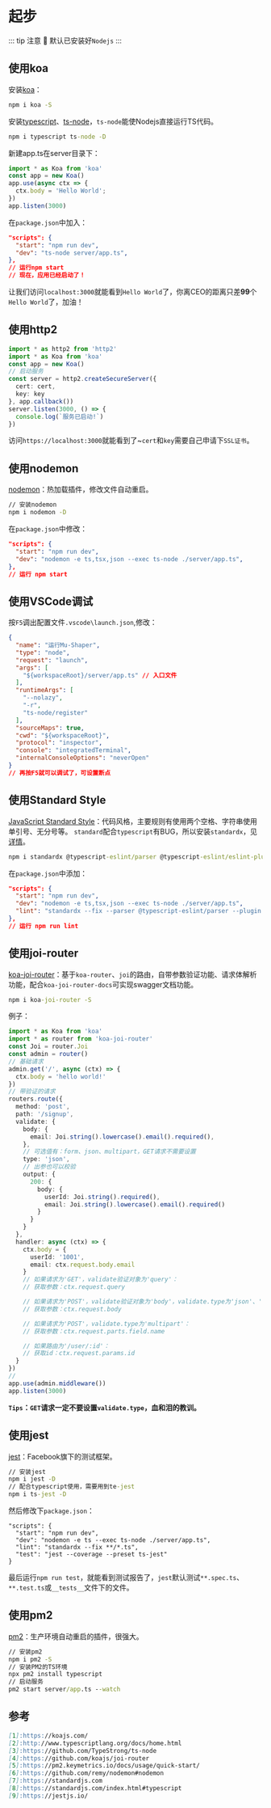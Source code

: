 # 起步

::: tip 注意
:loudspeaker: 默认已安装好`Nodejs`
:::

## 使用koa

安装[koa][1]：
```cmd
npm i koa -S
```

安装[typescript][2]、[ts-node][3]，`ts-node`能使Nodejs直接运行TS代码。
```cmd
npm i typescript ts-node -D
```

新建app.ts在server目录下：
```ts
import * as Koa from 'koa'
const app = new Koa()
app.use(async ctx => {
  ctx.body = 'Hello World';
})
app.listen(3000)
```

在`package.json`中加入：
```json {3}
"scripts": {
  "start": "npm run dev",
  "dev": "ts-node server/app.ts",
},
// 运行npm start
// 现在，应用已经启动了！
```

让我们访问`localhost:3000`就能看到`Hello World`了，你离CEO的距离只差**99**个`Hello World`了，加油！

## 使用http2

```ts
import * as http2 from 'http2'
import * as Koa from 'koa'
const app = new Koa()
// 启动服务
const server = http2.createSecureServer({
  cert: cert,
  key: key
}, app.callback())
server.listen(3000, () => {
  console.log(`服务已启动!`)
})
```

访问`https://localhost:3000`就能看到了~`cert`和`key`需要自己申请下`SSL证书`。

## 使用nodemon

[nodemon][6]：热加载插件，修改文件自动重启。
```cmd
// 安装nodemon
npm i nodemon -D
```

在`package.json`中修改：
```json {3}
"scripts": {
  "start": "npm run dev",
  "dev": "nodemon -e ts,tsx,json --exec ts-node ./server/app.ts",
},
// 运行 npm start
```

## 使用VSCode调试
按`F5`调出配置文件`.vscode\launch.json`,修改：
```json
{
  "name": "运行Mu-Shaper",
  "type": "node",
  "request": "launch",
  "args": [
    "${workspaceRoot}/server/app.ts" // 入口文件
  ],
  "runtimeArgs": [
    "--nolazy",
    "-r",
    "ts-node/register"
  ],
  "sourceMaps": true,
  "cwd": "${workspaceRoot}",
  "protocol": "inspector",
  "console": "integratedTerminal",
  "internalConsoleOptions": "neverOpen"
}
// 再按F5就可以调试了，可设置断点
```

## 使用Standard Style
[JavaScript Standard Style][7]：代码风格，主要规则有使用两个空格、字符串使用单引号、无分号等。
`standard`配合`typescript`有BUG，所以安装`standardx`，见[详情][8]。
```cmd
npm i standardx @typescript-eslint/parser @typescript-eslint/eslint-plugin -D
```

在`package.json`中添加：
```json {4}
"scripts": {
  "start": "npm run dev",
  "dev": "nodemon -e ts,tsx,json --exec ts-node ./server/app.ts",
  "lint": "standardx --fix --parser @typescript-eslint/parser --plugin @typescript-eslint/eslint-plugin **/*.ts",
},
// 运行 npm run lint
```

## 使用joi-router
[koa-joi-router][4]：基于`koa-router`、`joi`的路由，自带参数验证功能、请求体解析功能，配合`koa-joi-router-docs`可实现swagger文档功能。
```cmd
npm i koa-joi-router -S
```

例子：
```ts {18}
import * as Koa from 'koa'
import * as router from 'koa-joi-router'
const Joi = router.Joi
const admin = router()
// 基础请求
admin.get('/', async (ctx) => {
  ctx.body = 'hello world!'
})
// 带验证的请求
routers.route({
  method: 'post',
  path: '/signup',
  validate: {
    body: {
      email: Joi.string().lowercase().email().required(),
    },
    // 可选值有：form、json、multipart，GET请求不需要设置
    type: 'json',
    // 出参也可以校验
    output: {
      200: {
        body: {
          userId: Joi.string().required(),
          email: Joi.string().lowercase().email().required()
        }
      }
    }
  },
  handler: async (ctx) => {
    ctx.body = {
      userId: '1001',
      email: ctx.request.body.email
    }
    // 如果请求为'GET'，validate验证对象为'query'：
    // 获取参数：ctx.request.query

    // 如果请求为'POST'，validate验证对象为'body'，validate.type为'json'、'form'：
    // 获取参数：ctx.request.body

    // 如果请求为'POST'，validate.type为'multipart'：
    // 获取参数：ctx.request.parts.field.name

    // 如果路由为'/user/:id'：
    // 获取id：ctx.request.params.id
  }
})
// 
app.use(admin.middleware())
app.listen(3000)
```

**`Tips`：`GET`请求一定不要设置`validate.type`，血和泪的教训。**

## 使用jest
[jest][9]：Facebook旗下的测试框架。
```cmd
// 安装jest
npm i jest -D
// 配合typescript使用，需要用到te-jest
npm i ts-jest -D
```

然后修改下`package.json`：
```json{5}
"scripts": {
  "start": "npm run dev",
  "dev": "nodemon -e ts --exec ts-node ./server/app.ts",
  "lint": "standardx --fix **/*.ts",
  "test": "jest --coverage --preset ts-jest"
}
```

最后运行`npm run test`，就能看到测试报告了，`jest`默认测试`**.spec.ts`、`**.test.ts`或`__tests__`文件下的文件。

## 使用pm2
[pm2][5]：生产环境自动重启的插件，很强大。
```cmd
// 安装pm2
npm i pm2 -S
// 安装PM2的TS环境
npx pm2 install typescript
// 启动服务
pm2 start server/app.ts --watch
```

## 参考
```markdown
[1]:https://koajs.com/
[2]:http://www.typescriptlang.org/docs/home.html
[3]:https://github.com/TypeStrong/ts-node
[4]:https://github.com/koajs/joi-router
[5]:https://pm2.keymetrics.io/docs/usage/quick-start/
[6]:https://github.com/remy/nodemon#nodemon
[7]:https://standardjs.com
[8]:https://standardjs.com/index.html#typescript
[9]:https://jestjs.io/
```

[1]:https://koajs.com/
[2]:http://www.typescriptlang.org/docs/home.html
[3]:https://github.com/TypeStrong/ts-node
[4]:https://www.helplib.com/GitHub/article_116239
[5]:https://pm2.keymetrics.io/docs/usage/quick-start/
[6]:https://github.com/remy/nodemon#nodemon
[7]:https://standardjs.com/readme-zhcn.html
[8]:https://standardjs.com/index.html#typescript
[9]:https://jestjs.io/

